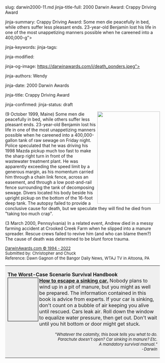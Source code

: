 slug: darwin2000-11.md
jinja-title-full: 2000 Darwin Award: Crappy Driving Award

jinja-summary: Crappy Driving Award: Some men die peacefully in bed, while others suffer less pleasant ends. 23-year-old Benjamin lost his life in one of the most unappetizing manners possible when he careened into a 400,000-g">

jinja-keywords:
jinja-tags:

jinja-modified:

jinja-og-image: https://darwinawards.com/i/death_ponders.jpeg">

jinja-authors: Wendy

jinja-date: 2000 Darwin Awards


jinja-title: Crappy Driving Award


jinja-confirmed:
jinja-status: draft

<A href="/art/banwell/" target="_top"><IMG src="/i/art/banwell/darwin2000-11.gif" width="204" height="299" align="right" border="0"></A>(9 October 1999, Maine) Some men die peacefully in bed, while others suffer less pleasant ends. 23-year-old Benjamin lost his life in one of the most unappetizing manners possible when he careened into a 400,000-gallon tank of raw sewage on Friday night. Police speculated that he was driving his 1998 Mazda pickup much too fast to make the sharp right turn in front of the wastewater treatment plant. He was apparently exceeding the speed limit by a generous margin, as his momentum carried him through a chain link fence, across an easement, and through a low post-and-rail fence surrounding the tank of decomposing sewage. Divers located his body beside his upright pickup on the bottom of the 16-foot deep tank. The autopsy failed to provide a conclusive cause for death, but we speculate they will find he died from "taking too much crap". <!-- Benjamin M. Gelston, 23 -->
	 </DIV>
	 <P align="left">
(3 March 2000, Pennsylvania) In a related event, Andrew died in a messy farming accident at Crooked Creek Farm when he slipped into a manure spreader. Rescue crews failed to revive him (and who can blame them?) The cause of death was determined to be blunt force trauma. <!-- Andrew Isenberg -->
	 <P align="left"><A href="http://darwinawards.com/misc/copyright.html"><FONT size="-1">DarwinAwards.com &copy; 1994 - 2022<BR>
	 </FONT></A><FONT size="-1">Submitted by: Christopher and Chuck<BR>
Reference: Dawn Gagnon of the Bangor Daily News, WTAJ TV in Altoona, PA</FONT>
	

<!--#include virtual="/inc/votebar_viewvoteonly" -->

<TABLE width=95% border=0 cellpadding=10 bgcolor=efefef>
<TD>
<P><B>The Worst-Case Scenario Survival Handbook
<A href="https://www.amazon.com/exec/obidos/ASIN/0811825558/darwinawards"><BR>
</A></B><A href="https://www.amazon.com/exec/obidos/ASIN/0811825558/darwinawards"><IMG /i/worstcasescenario.gif" width="98" height="140" border="1" align="left"></A><B><A href="https://www.amazon.com/exec/obidos/ASIN/0811825558/darwinawards">How to escape a sinking car.</A></B>
Nobody plans to wind up in a pit of manure, but you might as well be prepared. The information contained in this book is advice from experts. If your car is sinking, don't count on a bubble of air keeping you alive until rescued. Cars leak air. Roll down the window to equalize water pressure, then get out. Don't wait until you hit bottom or door might get stuck.
</P>
<P align="right"><FONT size="-1"><I>&quot;Whatever the calamity, this book tells you what to do.<BR>
Parachute doesn't open? Car sinking in manure? Etc.<BR>
A mandatory survival manual.&quot;<BR>
-Darwin </I></FONT></P>


</H2>
</CENTER>

<!--#include file=nav_2000.html -->


